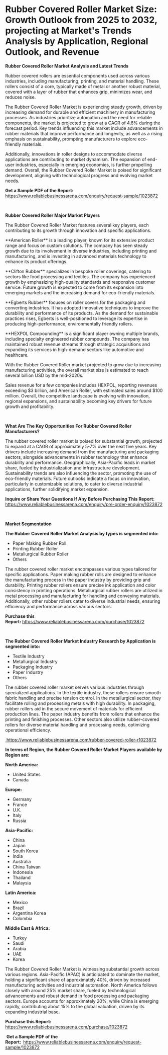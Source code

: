 <p><h1>Rubber Covered Roller Market Size: Growth Outlook from 2025 to 2032, projecting at Market's Trends Analysis by Application, Regional Outlook, and Revenue</h1></p><p><strong>Rubber Covered Roller Market Analysis and Latest Trends</strong></p>
<p><p>Rubber covered rollers are essential components used across various industries, including manufacturing, printing, and material handling. These rollers consist of a core, typically made of metal or another robust material, covered with a layer of rubber that enhances grip, minimizes wear, and reduces noise. </p><p>The Rubber Covered Roller Market is experiencing steady growth, driven by increasing demand for durable and efficient machinery in manufacturing processes. As industries prioritize automation and the need for reliable components, the market is projected to grow at a CAGR of 4.6% during the forecast period. Key trends influencing this market include advancements in rubber materials that improve performance and longevity, as well as a rising emphasis on sustainability, prompting manufacturers to explore eco-friendly materials. </p><p>Additionally, innovations in roller designs to accommodate diverse applications are contributing to market dynamism. The expansion of end-user industries, especially in emerging economies, is further propelling demand. Overall, the Rubber Covered Roller Market is poised for significant development, aligning with technological progress and evolving market needs.</p></p>
<p><strong>Get a Sample PDF of the Report:&nbsp;</strong> <a href="https://www.reliablebusinessarena.com/enquiry/request-sample/1023872?utm_campaign=3323&utm_medium=2&utm_source=Github&utm_content=ia&utm_term=16042025&utm_id=rubber-covered-roller">https://www.reliablebusinessarena.com/enquiry/request-sample/1023872</a></p>
<p>&nbsp;</p>
<p><strong>Rubber Covered Roller Major Market Players</strong></p>
<p><p>The Rubber Covered Roller Market features several key players, each contributing to its growth through innovation and specific applications. </p><p>**American Roller** is a leading player, known for its extensive product range and focus on custom solutions. The company has seen steady growth due to its involvement in diverse industries, including printing and manufacturing, and is investing in advanced materials technology to enhance its product offerings.</p><p>**Clifton Rubber** specializes in bespoke roller coverings, catering to sectors like food processing and textiles. The company has experienced growth by emphasizing high-quality standards and responsive customer service. Future growth is expected to come from its expansion into emerging markets and the increasing demand for eco-friendly materials.</p><p>**Egberts Rubber** focuses on roller covers for the packaging and converting industries. It has adopted innovative techniques to improve the durability and performance of its products. As the demand for sustainable practices rises, Egberts is well-positioned to leverage its expertise in producing high-performance, environmentally friendly rollers.</p><p>**HEXPOL Compounding** is a significant player owning multiple brands, including specialty engineered rubber compounds. The company has maintained robust revenue streams through strategic acquisitions and expanding its services in high-demand sectors like automotive and healthcare.</p><p>With the Rubber Covered Roller market projected to grow due to increasing manufacturing activities, the overall market size is estimated to reach several billion USD by the mid-2020s. </p><p>Sales revenue for a few companies includes HEXPOL, reporting revenues exceeding $3 billion, and American Roller, with estimated sales around $100 million. Overall, the competitive landscape is evolving with innovation, regional expansions, and sustainability becoming key drivers for future growth and profitability.</p></p>
<p>&nbsp;</p>
<p><strong>What Are The Key Opportunities For Rubber Covered Roller Manufacturers?</strong></p>
<p><p>The rubber covered roller market is poised for substantial growth, projected to expand at a CAGR of approximately 5-7% over the next five years. Key drivers include increasing demand from the manufacturing and packaging sectors, alongside advancements in rubber technology that enhance durability and performance. Geographically, Asia-Pacific leads in market share, fueled by industrialization and infrastructure development. Sustainability trends are also influencing the sector, promoting the use of eco-friendly materials. Future outlooks indicate a focus on innovation, particularly in customizable solutions, to cater to diverse industrial applications, further solidifying market expansion.</p></p>
<p><strong>Inquire or Share Your Questions If Any Before Purchasing This Report:</strong> <a href="https://www.reliablebusinessarena.com/enquiry/pre-order-enquiry/1023872?utm_campaign=3323&utm_medium=2&utm_source=Github&utm_content=ia&utm_term=16042025&utm_id=rubber-covered-roller">https://www.reliablebusinessarena.com/enquiry/pre-order-enquiry/1023872</a></p>
<p>&nbsp;</p>
<p><strong>Market Segmentation</strong></p>
<p><strong>The Rubber Covered Roller Market Analysis by types is segmented into:</strong></p>
<p><ul><li>Paper Making Rubber Roll</li><li>Printing Rubber Roller</li><li>Metallurgical Rubber Roller</li><li>Others</li></ul></p>
<p><p>The rubber covered roller market encompasses various types tailored for specific applications. Paper making rubber rolls are designed to enhance the manufacturing process in the paper industry by providing grip and durability. Printing rubber rollers ensure precise ink application and color consistency in printing operations. Metallurgical rubber rollers are utilized in metal processing and manufacturing for handling and conveying materials. Additionally, other rubber rollers cater to diverse industrial needs, ensuring efficiency and performance across various sectors.</p></p>
<p><strong>Purchase this Report:&nbsp;</strong><a href="https://www.reliablebusinessarena.com/purchase/1023872?utm_campaign=3323&utm_medium=2&utm_source=Github&utm_content=ia&utm_term=16042025&utm_id=rubber-covered-roller">https://www.reliablebusinessarena.com/purchase/1023872</a></p>
<p>&nbsp;</p>
<p><strong>The Rubber Covered Roller Market Industry Research by Application is segmented into:</strong></p>
<p><ul><li>Textile Industry</li><li>Metallurgical Industry</li><li>Packaging Industry</li><li>Paper Industry</li><li>Others</li></ul></p>
<p><p>The rubber covered roller market serves various industries through specialized applications. In the textile industry, these rollers ensure smooth fabric handling and precise tension control. In the metallurgical sector, they facilitate rolling and processing metals with high durability. In packaging, rubber rollers aid in the secure movement of materials for efficient production lines. The paper industry benefits from rollers that enhance the printing and finishing processes. Other sectors also utilize rubber-covered rollers for diverse material handling and processing needs, optimizing operational efficiency.</p></p>
<p><a href="https://www.reliablebusinessarena.com/rubber-covered-roller-r1023872?utm_campaign=3323&utm_medium=2&utm_source=Github&utm_content=ia&utm_term=16042025&utm_id=rubber-covered-roller">&nbsp;https://www.reliablebusinessarena.com/rubber-covered-roller-r1023872</a></p>
<p><strong>In terms of Region, the Rubber Covered Roller Market Players available by Region are:</strong></p>
<p>
    <p> <strong> North America: </strong>
        <ul>
            <li>United States</li>
            <li>Canada</li>
        </ul>
        </p> 
    <p> <strong> Europe: </strong>
        <ul>
            <li>Germany</li>
            <li>France</li>
            <li>U.K.</li>
            <li>Italy</li>
            <li>Russia</li>
        </ul>
        </p> 
    <p> <strong> Asia-Pacific: </strong>
        <ul>
            <li>China</li>
            <li>Japan</li>
            <li>South Korea</li>
            <li>India</li>
            <li>Australia</li>
            <li>China Taiwan</li>
            <li>Indonesia</li>
            <li>Thailand</li>
            <li>Malaysia</li>
        </ul>
        </p> 
    <p> <strong> Latin America: </strong>
        <ul>
            <li>Mexico</li>
            <li>Brazil</li>
            <li>Argentina Korea</li>
            <li>Colombia</li>
        </ul>
        </p> 
    <p> <strong> Middle East & Africa: </strong>
        <ul>
            <li>Turkey</li>
            <li>Saudi</li>
            <li>Arabia</li>
            <li>UAE</li>
            <li>Korea</li>
        </ul>
    </p>
    </p>
<p><p>The Rubber Covered Roller Market is witnessing substantial growth across various regions. Asia-Pacific (APAC) is anticipated to dominate the market, holding a significant share of approximately 40%, driven by increased manufacturing activities and industrial automation. North America follows closely with around 25% market share, fueled by technological advancements and robust demand in food processing and packaging sectors. Europe accounts for approximately 20%, while China is emerging rapidly, contributing about 15% to the global valuation, driven by its expanding industrial base.</p></p>
<p><strong>Purchase this Report: </strong><a href="https://www.reliablebusinessarena.com/purchase/1023872?utm_campaign=3323&utm_medium=2&utm_source=Github&utm_content=ia&utm_term=16042025&utm_id=rubber-covered-roller">https://www.reliablebusinessarena.com/purchase/1023872</a></p>
<p>&nbsp;<strong>Get a Sample PDF of the Report:&nbsp;&nbsp;</strong><a href="https://www.reliablebusinessarena.com/enquiry/request-sample/1023872?utm_campaign=3323&utm_medium=2&utm_source=Github&utm_content=ia&utm_term=16042025&utm_id=rubber-covered-roller">https://www.reliablebusinessarena.com/enquiry/request-sample/1023872</a></p>
<p><strong></strong></p>
<p><p></p><p></p><p></p></p>